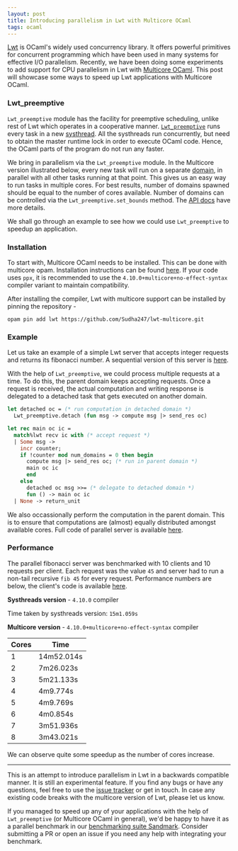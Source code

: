```yaml
---
layout: post
title: Introducing parallelism in Lwt with Multicore OCaml
tags: ocaml
---
```


[Lwt](https://ocsigen.org/lwt/) is OCaml's widely used concurrency
library. It offers powerful primitives for concurrent programming which have
been used in many systems for effective I/O parallelism.
Recently, we have been doing some experiments to add support for CPU
parallelism in Lwt with [Multicore OCaml](https://github.com/ocaml-multicore/ocaml-multicore).
This post will showcase some ways to speed up Lwt applications with Multicore
OCaml.

### Lwt_preemptive

`Lwt_preemptive` module has the facility for preemptive scheduling, unlike rest
of Lwt which operates in a cooperative manner.
[`Lwt_preemptive`](https://ocsigen.org/lwt/5.2.0/api/Lwt_preemptive) runs every task in a new [systhread](https://caml.inria.fr/pub/docs/manual-ocaml/libref/Thread.html).
All the systhreads run concurrently, but need to obtain the master runtime lock in order to execute OCaml code. Hence, the OCaml parts of the program do not run any faster.

We bring in parallelism via the `Lwt_preemptive` module.
In the Multicore version illustrated below, every new task will run on a
separate [domain](https://github.com/ocaml-multicore/ocaml-multicore/blob/parallel_minor_gc/stdlib/domain.mli),
in parallel with all other tasks running at that point. This gives us an easy
way to run tasks in multiple cores. For best results, number of
domains spawned should be equal to the number of cores available. Number of
domains can be controlled via the `Lwt_preemptive.set_bounds` method. The
[API docs](https://github.com/Sudha247/lwt-multicore/blob/master/src/unix/lwt_preemptive.mli) have more details.

We shall go through an example to see how we could use `Lwt_preemptive`
to speedup an application.

### Installation

To start with, Multicore OCaml needs to be installed. This can be done with
multicore opam. Installation instructions can be found [here](https://github.com/ocaml-multicore/multicore-opam#install-multicore-ocaml). If your
code uses `ppx`, it is recommended to use the
`4.10.0+multicore+no-effect-syntax` compiler variant to maintain compatibility.

After installing the compiler, Lwt with multicore support can be installed by
pinning the repository -

```
opam pin add lwt https://github.com/Sudha247/lwt-multicore.git
```

### Example

Let us take an example of a simple Lwt server that accepts integer requests and
returns its fibonacci number. A sequential version of this server is
[here](https://github.com/Sudha247/code-samples/blob/master/lwt-server/fib.ml).

With the help of `Lwt_preemptive`, we could process multiple requests at a time.
To do this, the parent domain keeps accepting requests. Once a request is
received, the actual computation and writing response is delegated to a
detached task that gets executed on another domain.

```ocaml
let detached oc = (* run computation in detached domain *)
  Lwt_preemptive.detach (fun msg -> compute msg |> send_res oc)

let rec main oc ic =
  match%lwt recv ic with (* accept request *)
  | Some msg ->
    incr counter;
    if !counter mod num_domains = 0 then begin
      compute msg |> send_res oc; (* run in parent domain *)
      main oc ic
      end
    else
      detached oc msg >>= (* delegate to detached domain *)
      fun () -> main oc ic
  | None -> return_unit
```

We also occassionally perform the computation in the parent domain. This is to
ensure that computations are (almost) equally distributed amongst available
cores. Full code of parallel server is available [here](https://github.com/Sudha247/code-samples/blob/master/lwt-server/fibp.ml).

### Performance

The parallel fibonacci server was benchmarked with 10 clients and 10 requests
per client. Each request was the value `45` and server had to run a non-tail
recursive `fib 45` for every request. Performance numbers are below, the
client's code is available
[here](https://github.com/Sudha247/code-samples/blob/master/lwt-server/client.ml).

**Systhreads version** - `4.10.0` compiler

Time taken by systhreads version: `15m1.059s`

**Multicore version** - `4.10.0+multicore+no-effect-syntax` compiler

| Cores | Time       |
|-------|------------|
| 1     | 14m52.014s |
| 2     | 7m26.023s  |
| 3     | 5m21.133s  |
| 4     | 4m9.774s   |
| 5     | 4m9.769s   |
| 6     | 4m0.854s   |
| 7     | 3m51.936s  |
| 8     | 3m43.021s  |

We can observe quite some speedup as the number of cores increase.

---

This is an attempt to introduce parallelism in Lwt in a backwards compatible
manner. It is still an experimental feature. If you find any bugs or have any
questions, feel free to use the [issue tracker](https://github.com/Sudha247/lwt-multicore/issues) or get in touch. In case any existing code breaks with the
multicore version of Lwt, please let us know.

If you managed to speed up any of your applications with the help of
`Lwt_preemptive` (or Multicore OCaml in general), we'd be happy to have it as a
parallel benchmark in our [benchmarking suite Sandmark](https://github.com/ocaml-bench/sandmark).
Consider submitting a PR or open an issue if you need any help with integrating
your benchmark.  
